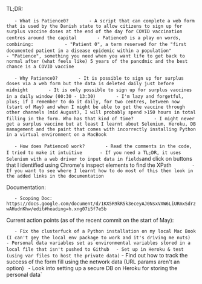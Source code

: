 TL;DR:

`	- What is Patience0?`
`		- A script that can complete a web form that is used by the Danish state to allow citizens to sign up for surplus vaccine doses at the end of the day for COVID vaccination centres around the capital`
`		- Patience0 is a play on words, combining:`
`			- "Patient 0", a term reserved for the "first documented patient in a disease epidemic within a population"`
`			- "Patience", something you need when you want life to get back to normal after (what feels like) 5 years of the pancdmic and the best chance is a COVID vaccine`

`	- Why Patience0?`
`		- It is possible to sign up for surplus doses via a web form but the data is deleted daily just before midnight`
`		- It is only possible to sign up for surplus vaccines in a daily window (00:30 - 13:30)`
`		- I'm lazy and forgetful, plus; if I remember to do it daily, for two centres, between now (start of May) and when I might be able to get the vaccine through other channels (mid August), I will probably spend >150 hours in total filling in the form. Who has that kind of time?`
`		- I might never get a surplus vaccine but at least I learnt about Selenium, Heroku, DB management and the paint that comes with incorrectly installing Python in a virtual environment on a MacBook`

`	- How does Patience0 work?`
`		- Read the comments in the code, I tried to make it intuitive`
`		- If you need a TL;DR, it uses Selenium with a web driver to input data in fields `and click on buttons that I identified using Chrome's inspect elements to find the XPath
`		- If you want to see where I learnt how to do most of this then look in the added links in the documentation`

Documentation:

`	- Scoping Doc: https://docs.google.com/document/d/1KX5R9kR5k3eceyAJ0NsxVXW6LiURmxSdrzwAHudnKhw/edit#heading=h.xng07i5f7e5b`

Current action points (as of the recent commit on the start of May):

`	- Fix the clusterfuck of a Python installation on my local Mac Book (I can't gey the local env package to work and it's driving me nuts)`
`	- Personal data variables set as environmental variables stored in a local file that isn't pushed to Github`
`	- Set up in Heroku & test (using var files to host the private data)
`	- Find out how to track the success of the form fill using the network data (URL params aren't an option)`
`	- Look into setting up a secure DB on Heroku for storing the personal data`